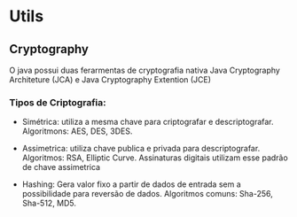 # Utils

## Cryptography 

O java possui duas ferarmentas de cryptografia nativa Java Cryptography Architeture (JCA) e Java Cryptography Extention (JCE)

### Tipos de Criptografia:

- Simétrica: utiliza a mesma chave para criptografar e descriptografar. Algoritmons: AES, DES, 3DES.

- Assimetrica: utiliza chave publica e privada para descriptografar. Algoritmos: RSA, Elliptic Curve.
Assinaturas digitais utilizam esse padrão de chave assimetrica

- Hashing: Gera valor fixo a partir de dados de entrada sem a possibilidade para reversão de dados. Algoritmos comuns: Sha-256, Sha-512, MD5.

